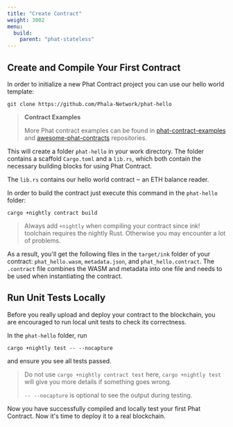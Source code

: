 ```yaml
---
title: "Create Contract"
weight: 3002
menu:
  build:
    parent: "phat-stateless"
---
```


## Create and Compile Your First Contract

In order to initialize a new Phat Contract project you can use our hello world template:

```
git clone https://github.com/Phala-Network/phat-hello
```

> **Contract Examples**
>
> More Phat contract examples can be found in [phat-contract-examples](https://github.com/Phala-Network/phat-contract-examples) and [awesome-phat-contracts](awesome-phat-contracts) repositories.

This will create a folder `phat-hello` in your work directory.
The folder contains a scaffold `Cargo.toml` and a `lib.rs`, which both contain the necessary building blocks for using Phat Contract.

The `lib.rs` contains our hello world contract ‒ an ETH balance reader.

In order to build the contract just execute this command in the `phat-hello` folder:
```
cargo +nightly contract build
```

> Always add `+nightly` when compiling your contract since ink! toolchain requires the nightly Rust. Otherwise you may encounter a lot of problems.

As a result, you'll get the following files in the `target/ink` folder of your contract: `phat_hello.wasm`, `metadata.json`, and `phat_hello.contract`.
The `.contract` file combines the WASM and metadata into one file and needs to be used when instantiating the contract.


## Run Unit Tests Locally

Before you really upload and deploy your contract to the blockchain, you are encouraged to run local unit tests to check its correctness.

In the `phat-hello` folder, run
```
cargo +nightly test -- --nocapture
```
and ensure you see all tests passed.

> Do not use `cargo +nightly contract test` here, `cargo +nightly test` will give you more details if something goes wrong.
>
> `-- --nocapture` is optional to see the output during testing.

Now you have successfully compiled and locally test your first Phat Contract. Now it's time to deploy it to a real blockchain.
